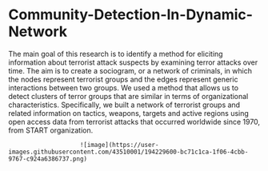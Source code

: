 # Community-Detection-In-Dynamic-Network

The main goal of this research is to identify a method for eliciting information about terrorist attack suspects by examining terror attacks over time. The aim is to create a sociogram, or a network of criminals, in which the nodes represent terrorist groups and the edges represent generic interactions between two groups. We used a method that allows us to detect clusters of terror groups that are similar in terms of organizational characteristics. Specifically, we built a network of terrorist groups and related information on tactics, weapons, targets and active regions using open access data from terrorist attacks that occurred worldwide since 1970, from START organization.

                        ![image](https://user-images.githubusercontent.com/43510001/194229600-bc71c1ca-1f06-4cbb-9767-c924a6386737.png)
